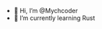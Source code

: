 - 👋 Hi, I’m @Mychcoder
- 🌱 I’m currently learning Rust

<!---
WilfMGitHub/WilfMGitHub is a ✨ special ✨ repository because its `README.md` (this file) appears on your GitHub profile.
You can click the Preview link to take a look at your changes.
--->
